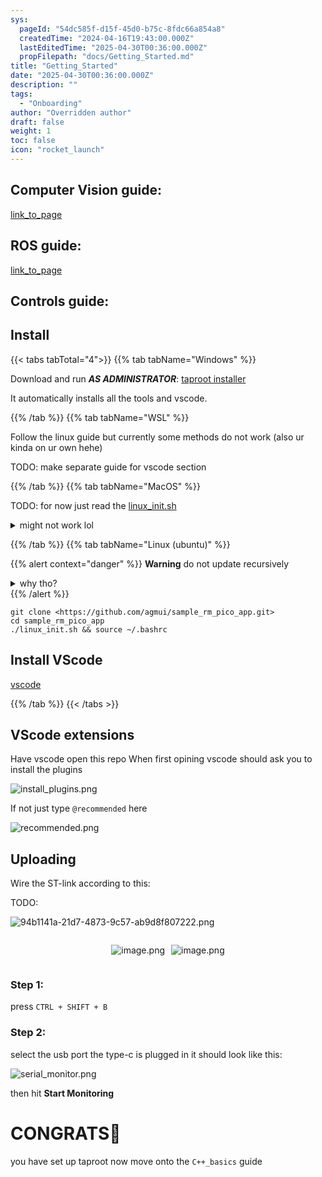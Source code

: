 ```yaml
---
sys:
  pageId: "54dc585f-d15f-45d0-b75c-8fdc66a854a8"
  createdTime: "2024-04-16T19:43:00.000Z"
  lastEditedTime: "2025-04-30T00:36:00.000Z"
  propFilepath: "docs/Getting_Started.md"
title: "Getting_Started"
date: "2025-04-30T00:36:00.000Z"
description: ""
tags:
  - "Onboarding"
author: "Overridden author"
draft: false
weight: 1
toc: false
icon: "rocket_launch"
---
```


## Computer Vision guide:

[link_to_page](86d45bc0-388b-4d26-8848-44f255f73d0e)

## ROS guide:

[link_to_page](3c76c1de-ec8f-46d6-8b0a-294005edc2d5)

## Controls guide:

## Install

{{< tabs tabTotal="4">}}
{{% tab tabName="Windows" %}}

Download and run _**AS ADMINISTRATOR**_: [taproot installer](https://github.com/Thornbots/TeachingFreshies/releases/tag/1.0)

It automatically installs all the tools and vscode.

{{% /tab %}}
{{% tab tabName="WSL" %}}

Follow the linux guide but currently some methods do not work (also ur kinda on ur own hehe)

TODO: make separate guide for vscode section

{{% /tab %}}
{{% tab tabName="MacOS" %}}

TODO: for now just read the [linux_init.sh](https://github.com/agmui/sample_rm_pico_app/blob/main/linux_init.sh)

<details>
<summary>might not work lol</summary>

`brew install libusb pkg-config`

Next install: [vscode](https://code.visualstudio.com/Download)

</details>

{{% /tab %}}
{{% tab tabName="Linux (ubuntu)" %}}

{{% alert context="danger" %}}
**Warning** do not update recursively
<details>
<summary>why tho?</summary>
There are some submodules that may go on for a while (like tinyusb) and I highly
recommend you don't need to get them.
If you want to see what submodules I update just look in `linux_init.sh`
</details>
{{% /alert %}}

```shell
git clone <https://github.com/agmui/sample_rm_pico_app.git>
cd sample_rm_pico_app
./linux_init.sh && source ~/.bashrc
```

## Install VScode

[vscode](https://code.visualstudio.com/Download)

{{% /tab %}}
{{< /tabs >}}

## VScode extensions

Have vscode open this repo
When first opining vscode should ask you to install the plugins

![install_plugins.png](https://prod-files-secure.s3.us-west-2.amazonaws.com/d518164a-d88e-44d1-a4ee-3adb3bd8bce0/89bd30f0-1825-4e77-867b-0a41ce370880/install_plugins.png?X-Amz-Algorithm=AWS4-HMAC-SHA256&X-Amz-Content-Sha256=UNSIGNED-PAYLOAD&X-Amz-Credential=ASIAZI2LB4664Y7KCY4Y%2F20250525%2Fus-west-2%2Fs3%2Faws4_request&X-Amz-Date=20250525T050815Z&X-Amz-Expires=3600&X-Amz-Security-Token=IQoJb3JpZ2luX2VjEF0aCXVzLXdlc3QtMiJHMEUCIQCcdR0OHfxUpBeJfWH%2FO9t4JLqYjq0RwfD%2BUKMopg%2F06AIgX%2F%2BaX0FsA6uUs11rx4pHZQey45bLZmly3IcXLEPPJfQq%2FwMIJhAAGgw2Mzc0MjMxODM4MDUiDIllS7eQ3UiN%2FoNTkCrcA6b5lp0eqRqIYvrE3VTGvnDvBosWEoMMh3cCOy1oNECIfEV1QJU0XW73aL5Zlr%2BlxcUz%2FuEoyUuonnGtGhrDjnTVTD6qVv4d%2F1mN1pMLbIQy8j8xxl2qNk0JtuVoxyjcmOhlFk0YF03nTSmYOYKliEjFl8NkZJrb9TNJnpimItQQFnsPEYyaQyuMHzHopE6sHHLxnMpNn2D0BqVl0OTqjByJGpJ6ilwqu%2F%2BQX90L%2F5J1HuxbTWErCNYlUb43LA8lgMXLSQ81tn8moua3evDSI3ctQmGwHjwz%2FmJ%2BNVfTFM7Ew0n%2FGw8dX%2BmfLu2EQuGXe5oYDT6UcTmWG1mC%2FA9ltNCqwuVoGs6XZ7D1HwfbXZ%2BJIJYmKIaulSctpA0GcR2y1YVnlnpI3vLWlPQzJGSlsgsyENJ1OqnXcWd1FkGR6mJX%2Blkguq%2BFxndEgBLZILYH3%2B6Y%2F5R18pFAxYT3HWtitybrE4ZeZv6kC31Rcmi%2B7JhHIba5re9rb0bBylNv6fY8ug1lHcNGgJxagiTVblEJjTCamX8gQyltRIiJ1hWMKkVFjcTI5ZSeaXza2utBfzAmk7G0QpXD46m1SGGqmi97y%2Fy5bLV4XAJY%2FC34pN8zvWSplh%2FrbHgPxnAlREKSMPe5ysEGOqUBqZB8ik1wEXb5O%2FAwcSm1XzLIxENe%2Fz2rpbJoYErTvo%2BPODM9s1waK3vbYjQjw3yYJX8aCOzfvduyIPf3pN7O%2BpxstZ4t54wknebPEYJat3Y7ysRkkZ9dRrkaw3x5af4Xw03AZDqSspVe9eI3Aa7lCqd4y8kfVWE7AvO8WV5V940zq%2BH2f4WINTSGV0bc15kEQ56yddxWZcxpRvEjOyF09R9imJMi&X-Amz-Signature=1b36e07bf7e5a9689bc8378dba0f831c59501082acb6d0e5eea7fec6f61e41b7&X-Amz-SignedHeaders=host&x-id=GetObject)

If not just type `@recommended` here  

![recommended.png](https://prod-files-secure.s3.us-west-2.amazonaws.com/d518164a-d88e-44d1-a4ee-3adb3bd8bce0/61e661e9-5d85-4dfc-be0d-8d2097a5e793/recommended.png?X-Amz-Algorithm=AWS4-HMAC-SHA256&X-Amz-Content-Sha256=UNSIGNED-PAYLOAD&X-Amz-Credential=ASIAZI2LB4664Y7KCY4Y%2F20250525%2Fus-west-2%2Fs3%2Faws4_request&X-Amz-Date=20250525T050815Z&X-Amz-Expires=3600&X-Amz-Security-Token=IQoJb3JpZ2luX2VjEF0aCXVzLXdlc3QtMiJHMEUCIQCcdR0OHfxUpBeJfWH%2FO9t4JLqYjq0RwfD%2BUKMopg%2F06AIgX%2F%2BaX0FsA6uUs11rx4pHZQey45bLZmly3IcXLEPPJfQq%2FwMIJhAAGgw2Mzc0MjMxODM4MDUiDIllS7eQ3UiN%2FoNTkCrcA6b5lp0eqRqIYvrE3VTGvnDvBosWEoMMh3cCOy1oNECIfEV1QJU0XW73aL5Zlr%2BlxcUz%2FuEoyUuonnGtGhrDjnTVTD6qVv4d%2F1mN1pMLbIQy8j8xxl2qNk0JtuVoxyjcmOhlFk0YF03nTSmYOYKliEjFl8NkZJrb9TNJnpimItQQFnsPEYyaQyuMHzHopE6sHHLxnMpNn2D0BqVl0OTqjByJGpJ6ilwqu%2F%2BQX90L%2F5J1HuxbTWErCNYlUb43LA8lgMXLSQ81tn8moua3evDSI3ctQmGwHjwz%2FmJ%2BNVfTFM7Ew0n%2FGw8dX%2BmfLu2EQuGXe5oYDT6UcTmWG1mC%2FA9ltNCqwuVoGs6XZ7D1HwfbXZ%2BJIJYmKIaulSctpA0GcR2y1YVnlnpI3vLWlPQzJGSlsgsyENJ1OqnXcWd1FkGR6mJX%2Blkguq%2BFxndEgBLZILYH3%2B6Y%2F5R18pFAxYT3HWtitybrE4ZeZv6kC31Rcmi%2B7JhHIba5re9rb0bBylNv6fY8ug1lHcNGgJxagiTVblEJjTCamX8gQyltRIiJ1hWMKkVFjcTI5ZSeaXza2utBfzAmk7G0QpXD46m1SGGqmi97y%2Fy5bLV4XAJY%2FC34pN8zvWSplh%2FrbHgPxnAlREKSMPe5ysEGOqUBqZB8ik1wEXb5O%2FAwcSm1XzLIxENe%2Fz2rpbJoYErTvo%2BPODM9s1waK3vbYjQjw3yYJX8aCOzfvduyIPf3pN7O%2BpxstZ4t54wknebPEYJat3Y7ysRkkZ9dRrkaw3x5af4Xw03AZDqSspVe9eI3Aa7lCqd4y8kfVWE7AvO8WV5V940zq%2BH2f4WINTSGV0bc15kEQ56yddxWZcxpRvEjOyF09R9imJMi&X-Amz-Signature=8de045607903997dde44a95273704bbe4d3001cbd67cd4c037b8433150f39500&X-Amz-SignedHeaders=host&x-id=GetObject)

## Uploading

Wire the ST-link according to this:

TODO:

![94b1141a-21d7-4873-9c57-ab9d8f807222.png](https://prod-files-secure.s3.us-west-2.amazonaws.com/d518164a-d88e-44d1-a4ee-3adb3bd8bce0/e5fad17d-ab82-4300-9f4c-505ab4b1202c/94b1141a-21d7-4873-9c57-ab9d8f807222.png?X-Amz-Algorithm=AWS4-HMAC-SHA256&X-Amz-Content-Sha256=UNSIGNED-PAYLOAD&X-Amz-Credential=ASIAZI2LB4664Y7KCY4Y%2F20250525%2Fus-west-2%2Fs3%2Faws4_request&X-Amz-Date=20250525T050815Z&X-Amz-Expires=3600&X-Amz-Security-Token=IQoJb3JpZ2luX2VjEF0aCXVzLXdlc3QtMiJHMEUCIQCcdR0OHfxUpBeJfWH%2FO9t4JLqYjq0RwfD%2BUKMopg%2F06AIgX%2F%2BaX0FsA6uUs11rx4pHZQey45bLZmly3IcXLEPPJfQq%2FwMIJhAAGgw2Mzc0MjMxODM4MDUiDIllS7eQ3UiN%2FoNTkCrcA6b5lp0eqRqIYvrE3VTGvnDvBosWEoMMh3cCOy1oNECIfEV1QJU0XW73aL5Zlr%2BlxcUz%2FuEoyUuonnGtGhrDjnTVTD6qVv4d%2F1mN1pMLbIQy8j8xxl2qNk0JtuVoxyjcmOhlFk0YF03nTSmYOYKliEjFl8NkZJrb9TNJnpimItQQFnsPEYyaQyuMHzHopE6sHHLxnMpNn2D0BqVl0OTqjByJGpJ6ilwqu%2F%2BQX90L%2F5J1HuxbTWErCNYlUb43LA8lgMXLSQ81tn8moua3evDSI3ctQmGwHjwz%2FmJ%2BNVfTFM7Ew0n%2FGw8dX%2BmfLu2EQuGXe5oYDT6UcTmWG1mC%2FA9ltNCqwuVoGs6XZ7D1HwfbXZ%2BJIJYmKIaulSctpA0GcR2y1YVnlnpI3vLWlPQzJGSlsgsyENJ1OqnXcWd1FkGR6mJX%2Blkguq%2BFxndEgBLZILYH3%2B6Y%2F5R18pFAxYT3HWtitybrE4ZeZv6kC31Rcmi%2B7JhHIba5re9rb0bBylNv6fY8ug1lHcNGgJxagiTVblEJjTCamX8gQyltRIiJ1hWMKkVFjcTI5ZSeaXza2utBfzAmk7G0QpXD46m1SGGqmi97y%2Fy5bLV4XAJY%2FC34pN8zvWSplh%2FrbHgPxnAlREKSMPe5ysEGOqUBqZB8ik1wEXb5O%2FAwcSm1XzLIxENe%2Fz2rpbJoYErTvo%2BPODM9s1waK3vbYjQjw3yYJX8aCOzfvduyIPf3pN7O%2BpxstZ4t54wknebPEYJat3Y7ysRkkZ9dRrkaw3x5af4Xw03AZDqSspVe9eI3Aa7lCqd4y8kfVWE7AvO8WV5V940zq%2BH2f4WINTSGV0bc15kEQ56yddxWZcxpRvEjOyF09R9imJMi&X-Amz-Signature=632d126e6c117797f810a3e80d0e97a1f0f6a1d7a904230a9fbb2bcdc272f07e&X-Amz-SignedHeaders=host&x-id=GetObject)

<div style="display: flex;flex-direction: row; column-gap:10px; max-width: 630px;justify-content: center;">
<div>

![image.png](https://prod-files-secure.s3.us-west-2.amazonaws.com/d518164a-d88e-44d1-a4ee-3adb3bd8bce0/210ecb78-1116-4d7b-b9b7-2292f66fa2c2/image.png?X-Amz-Algorithm=AWS4-HMAC-SHA256&X-Amz-Content-Sha256=UNSIGNED-PAYLOAD&X-Amz-Credential=ASIAZI2LB466ZKUQO62V%2F20250525%2Fus-west-2%2Fs3%2Faws4_request&X-Amz-Date=20250525T050821Z&X-Amz-Expires=3600&X-Amz-Security-Token=IQoJb3JpZ2luX2VjEF0aCXVzLXdlc3QtMiJHMEUCIBdUEH6b%2BayGDAUcdRBvvkCP7tgAg6SYZvCorjYweeeZAiEAiJ3LAi0%2F0ASjdpS3Aj3EnCjNnkx8W7g0xjLGfS48alMq%2FwMIJhAAGgw2Mzc0MjMxODM4MDUiDMjEC630QyvQWTujfircA8iDYUTLABxvvLTXqZenqpiJ7XxUDjBCg8Xan4FnYUSghzCMd2utJ2yr2lPU10wiT4ehGB6SVFJRAtBb7D3uDzAYJ%2FXAJYFVe6LgR9zGGNDSoQW4lB%2FUoGzITHvKvxjlA0vtlmqu2cwEtMt9csvsK2h6QErzqxPAwXE%2FP8fi7ML3LlB1QsilJ0DcSm%2Bed5TArjdWkotiLPLxlz7%2BNBoGUCvm3MFNStitEylt7Lmdg7XwT%2Furc6j%2ByWSEUo2k80yc9673ynbVRsQdGMsCATmjvbqtrOWiNgBL05EvlriK%2ByGuH4eYM63B10v2IPHUPa9nD1oxCFTc%2FCNhe4BvsXpWYgNzhFzUf3GJ4ey7DLkpI6a4SitQgDNec2o6y44Soozn8egPsU7f2eDKi0aNp9lHmproF2Ivna2faJmZ97Iya4v%2BWTNzvip7xmTHiCZoBl%2FKIUfLLJMsMqLskC9DeZkPQC2%2F08AcTz%2BXBJlxpRi%2F6DBBV%2BSz6Q%2Fwba4pWPiZw6ttXQ6w43iwvC2hS4xosiXqHR8ihA%2FcHAKWR7Yxtrzkzx%2BsWJIEPi70W9Z%2FFelpnbDcg4A77ipLEqTPS0Rqiqav35o1iNoajxshjLKD7Bj2TTGgF4DVWh%2FyIOH7ya7iMKi5ysEGOqUBPwpLei%2F36kcS6ewSswhKudPhz8wJ7E1WlAjPOUB8cFPdbg2CWca%2BHrvt0TKU%2BXz5nL8kIVFsbyRG0pL4nTcYO9UhTQGl49UqBfqhhaoN7Mmg%2Fj4MRm9Q4mvo22r5i3PpbEEhoH64TzxvQy15dMdAH5YoArNG76f6SEraqjMKz7gG03WT1tTPuXRoyzdFqTn3fau5dAGcBfVewVhUYsDdza6%2FVSBa&X-Amz-Signature=19b2f5b1dcf9e5cbf173ffdaa38e462b83add5b2174c4bacf11ab7cd9cdeeb97&X-Amz-SignedHeaders=host&x-id=GetObject)

</div>
<div>

![image.png](https://prod-files-secure.s3.us-west-2.amazonaws.com/d518164a-d88e-44d1-a4ee-3adb3bd8bce0/33a0fd0f-8ca6-4a86-8e09-26e95ded1fff/image.png?X-Amz-Algorithm=AWS4-HMAC-SHA256&X-Amz-Content-Sha256=UNSIGNED-PAYLOAD&X-Amz-Credential=ASIAZI2LB4666UIB7WOB%2F20250525%2Fus-west-2%2Fs3%2Faws4_request&X-Amz-Date=20250525T050822Z&X-Amz-Expires=3600&X-Amz-Security-Token=IQoJb3JpZ2luX2VjEF0aCXVzLXdlc3QtMiJGMEQCIAUNhtM19ptNwslq2osQpPDNZrMTJM%2Bxr%2Fh0Pgxj3IVFAiBiJUI9r4I9t3qu8qd8ysyXpIaDB21BD7o7fsmBR4ZGcir%2FAwgmEAAaDDYzNzQyMzE4MzgwNSIMfR5AVaUFB789W2t%2FKtwDgXJFNmTgkyAwfqrf4DwuaytHC21CuK8PTmYNNfdSEEhjLWAbXBa5etS2tMoaxauCSy1rYwE%2BuFz2qMIm84E8OP1qBrIxFD43%2FkIJQlC4EhO74G6ZxQjuIFp3dbBf%2BDmqrta4cb9%2FeJGt22t3GhWpKtF6ve%2FBahhFX4YByAX06uH0xz%2F5os8sDdtdDBa%2B30L3Ww%2Fix6AOFmZt0mwtCbCBkKZS6nMEedZ7hcph2nsy0l6T4e1dW17N1DAFG6tDjxnSQ4jns7zt6oisG1xH0iHU8P%2BNbwoRo5%2FHR0WjdP984RVSP%2F976DHkXFyvcO5gyP1rgqZk58Bmp6sl5DECTLyahZ2iG6F5Ytg%2Br8Auo19j%2F%2FPlnumNlXirhHsYW4Jx%2FwCt1Ucdi%2FD9ccsfZATLF5zkKSwjHvoaS9f3D4U2jWeSAbjXDI%2BJesLHw6c2uyvhG%2BQw32j4bcKUHf7nxlPMwS1x8d4lAD7CB5p3HOapp9LcpyD%2FFu2q9vE%2FjaKIj0kWV%2FyhHlG0NTyQx1ONGf4dDrIUZUNK%2Frtm2L96XKr9WKgl%2BfkbmawT%2FpFE83mS2XoyoSCzSeFCP7HjhErJMzdCckTYQShOjnaRAQJDOHOiEGNcitM%2BUzVIG%2BpO9xo9u9YwjbnKwQY6pgGFLkVBYMkGBe2mhftjOtQnGkn0vuask51O%2F56WzsZ70lMSjOOvr3%2FXh98WgNjGFSfkmNMkOiulSEFqNwhdi16oNCrlXSQf7hv0aRHvnzglcZNLAyFFKLPeZgkfQ%2BuIFjRmPD3ha25vPKqt8s9vNI40yKapn9alPHp5o2mKjUZ%2BEIEfVrHLyuG%2Bx%2FYjkmGIb%2FSSXhmmIdsqoHw5I%2BGVz0hlF1ggHl8j&X-Amz-Signature=75ab637ab7206a7f2e34f529b4faaee6bccd389e1c8ee309d421ffc16d7b84a8&X-Amz-SignedHeaders=host&x-id=GetObject)

</div>
</div>

### Step 1:

press `CTRL + SHIFT + B`

### Step 2:

select the usb port the type-c is plugged in it should look like this:

![serial_monitor.png](https://prod-files-secure.s3.us-west-2.amazonaws.com/d518164a-d88e-44d1-a4ee-3adb3bd8bce0/f03f4774-05d4-4393-b6a0-d5efb6d315ab/serial_monitor.png?X-Amz-Algorithm=AWS4-HMAC-SHA256&X-Amz-Content-Sha256=UNSIGNED-PAYLOAD&X-Amz-Credential=ASIAZI2LB4664Y7KCY4Y%2F20250525%2Fus-west-2%2Fs3%2Faws4_request&X-Amz-Date=20250525T050815Z&X-Amz-Expires=3600&X-Amz-Security-Token=IQoJb3JpZ2luX2VjEF0aCXVzLXdlc3QtMiJHMEUCIQCcdR0OHfxUpBeJfWH%2FO9t4JLqYjq0RwfD%2BUKMopg%2F06AIgX%2F%2BaX0FsA6uUs11rx4pHZQey45bLZmly3IcXLEPPJfQq%2FwMIJhAAGgw2Mzc0MjMxODM4MDUiDIllS7eQ3UiN%2FoNTkCrcA6b5lp0eqRqIYvrE3VTGvnDvBosWEoMMh3cCOy1oNECIfEV1QJU0XW73aL5Zlr%2BlxcUz%2FuEoyUuonnGtGhrDjnTVTD6qVv4d%2F1mN1pMLbIQy8j8xxl2qNk0JtuVoxyjcmOhlFk0YF03nTSmYOYKliEjFl8NkZJrb9TNJnpimItQQFnsPEYyaQyuMHzHopE6sHHLxnMpNn2D0BqVl0OTqjByJGpJ6ilwqu%2F%2BQX90L%2F5J1HuxbTWErCNYlUb43LA8lgMXLSQ81tn8moua3evDSI3ctQmGwHjwz%2FmJ%2BNVfTFM7Ew0n%2FGw8dX%2BmfLu2EQuGXe5oYDT6UcTmWG1mC%2FA9ltNCqwuVoGs6XZ7D1HwfbXZ%2BJIJYmKIaulSctpA0GcR2y1YVnlnpI3vLWlPQzJGSlsgsyENJ1OqnXcWd1FkGR6mJX%2Blkguq%2BFxndEgBLZILYH3%2B6Y%2F5R18pFAxYT3HWtitybrE4ZeZv6kC31Rcmi%2B7JhHIba5re9rb0bBylNv6fY8ug1lHcNGgJxagiTVblEJjTCamX8gQyltRIiJ1hWMKkVFjcTI5ZSeaXza2utBfzAmk7G0QpXD46m1SGGqmi97y%2Fy5bLV4XAJY%2FC34pN8zvWSplh%2FrbHgPxnAlREKSMPe5ysEGOqUBqZB8ik1wEXb5O%2FAwcSm1XzLIxENe%2Fz2rpbJoYErTvo%2BPODM9s1waK3vbYjQjw3yYJX8aCOzfvduyIPf3pN7O%2BpxstZ4t54wknebPEYJat3Y7ysRkkZ9dRrkaw3x5af4Xw03AZDqSspVe9eI3Aa7lCqd4y8kfVWE7AvO8WV5V940zq%2BH2f4WINTSGV0bc15kEQ56yddxWZcxpRvEjOyF09R9imJMi&X-Amz-Signature=ec41f2355cfe6275fbf3bdd52a8d9f2b20bdb93a44da7484398dbcd044ad0590&X-Amz-SignedHeaders=host&x-id=GetObject)

then hit **Start Monitoring**

# CONGRATS🎉

you have set up taproot now move onto the `C++_basics` guide
